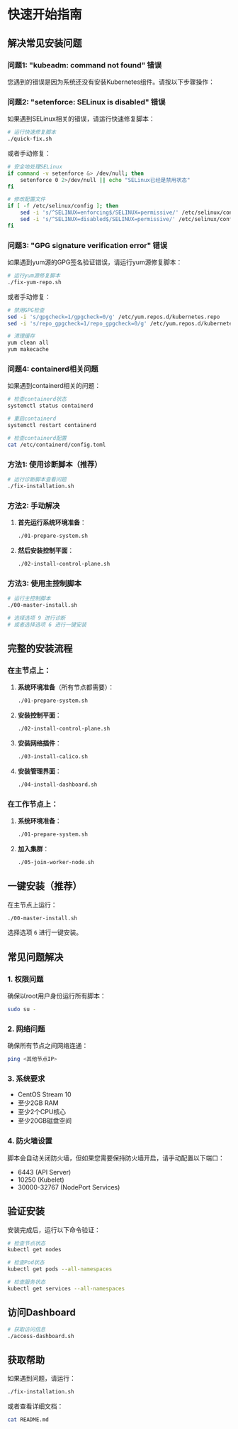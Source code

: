 # 快速开始指南

## 解决常见安装问题

### 问题1: "kubeadm: command not found" 错误

您遇到的错误是因为系统还没有安装Kubernetes组件。请按以下步骤操作：

### 问题2: "setenforce: SELinux is disabled" 错误

如果遇到SELinux相关的错误，请运行快速修复脚本：

```bash
# 运行快速修复脚本
./quick-fix.sh
```

或者手动修复：

```bash
# 安全地处理SELinux
if command -v setenforce &> /dev/null; then
    setenforce 0 2>/dev/null || echo "SELinux已经是禁用状态"
fi

# 修改配置文件
if [ -f /etc/selinux/config ]; then
    sed -i 's/^SELINUX=enforcing$/SELINUX=permissive/' /etc/selinux/config
    sed -i 's/^SELINUX=disabled$/SELINUX=permissive/' /etc/selinux/config
fi
```

### 问题3: "GPG signature verification error" 错误

如果遇到yum源的GPG签名验证错误，请运行yum源修复脚本：

```bash
# 运行yum源修复脚本
./fix-yum-repo.sh
```

或者手动修复：

```bash
# 禁用GPG检查
sed -i 's/gpgcheck=1/gpgcheck=0/g' /etc/yum.repos.d/kubernetes.repo
sed -i 's/repo_gpgcheck=1/repo_gpgcheck=0/g' /etc/yum.repos.d/kubernetes.repo

# 清理缓存
yum clean all
yum makecache
```

### 问题4: containerd相关问题

如果遇到containerd相关的问题：

```bash
# 检查containerd状态
systemctl status containerd

# 重启containerd
systemctl restart containerd

# 检查containerd配置
cat /etc/containerd/config.toml
```

### 方法1: 使用诊断脚本（推荐）

```bash
# 运行诊断脚本查看问题
./fix-installation.sh
```

### 方法2: 手动解决

1. **首先运行系统环境准备**：
   ```bash
   ./01-prepare-system.sh
   ```

2. **然后安装控制平面**：
   ```bash
   ./02-install-control-plane.sh
   ```

### 方法3: 使用主控制脚本

```bash
# 运行主控制脚本
./00-master-install.sh

# 选择选项 9 进行诊断
# 或者选择选项 6 进行一键安装
```

## 完整的安装流程

### 在主节点上：

1. **系统环境准备**（所有节点都需要）：
   ```bash
   ./01-prepare-system.sh
   ```

2. **安装控制平面**：
   ```bash
   ./02-install-control-plane.sh
   ```

3. **安装网络插件**：
   ```bash
   ./03-install-calico.sh
   ```

4. **安装管理界面**：
   ```bash
   ./04-install-dashboard.sh
   ```

### 在工作节点上：

1. **系统环境准备**：
   ```bash
   ./01-prepare-system.sh
   ```

2. **加入集群**：
   ```bash
   ./05-join-worker-node.sh
   ```

## 一键安装（推荐）

在主节点上运行：
```bash
./00-master-install.sh
```
选择选项 `6` 进行一键安装。

## 常见问题解决

### 1. 权限问题
确保以root用户身份运行所有脚本：
```bash
sudo su -
```

### 2. 网络问题
确保所有节点之间网络连通：
```bash
ping <其他节点IP>
```

### 3. 系统要求
- CentOS Stream 10
- 至少2GB RAM
- 至少2个CPU核心
- 至少20GB磁盘空间

### 4. 防火墙设置
脚本会自动关闭防火墙，但如果您需要保持防火墙开启，请手动配置以下端口：
- 6443 (API Server)
- 10250 (Kubelet)
- 30000-32767 (NodePort Services)

## 验证安装

安装完成后，运行以下命令验证：

```bash
# 检查节点状态
kubectl get nodes

# 检查Pod状态
kubectl get pods --all-namespaces

# 检查服务状态
kubectl get services --all-namespaces
```

## 访问Dashboard

```bash
# 获取访问信息
./access-dashboard.sh
```

## 获取帮助

如果遇到问题，请运行：
```bash
./fix-installation.sh
```

或者查看详细文档：
```bash
cat README.md
```
